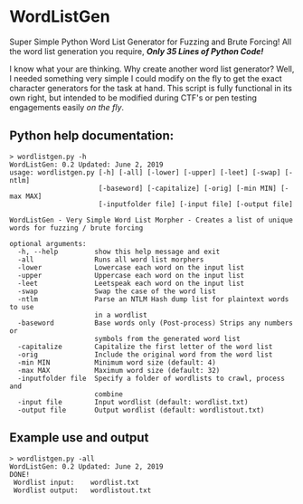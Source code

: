 # WordListGen
Super Simple Python Word List Generator for Fuzzing and Brute Forcing!
All the word list generation you require, ***Only 35 Lines of Python Code!***

I know what your are thinking. Why create another word list generator?  Well, I needed something very simple I could modify on the fly to get the exact character generators for the task at hand. This script is fully functional in its own right, but intended to be modified during CTF's or pen testing engagements easily *on the fly*.

## Python help documentation:
```
> wordlistgen.py -h
WordListGen: 0.2 Updated: June 2, 2019
usage: wordlistgen.py [-h] [-all] [-lower] [-upper] [-leet] [-swap] [-ntlm]
                      [-baseword] [-capitalize] [-orig] [-min MIN] [-max MAX]
                      [-inputfolder file] [-input file] [-output file]

WordListGen - Very Simple Word List Morpher - Creates a list of unique
words for fuzzing / brute forcing

optional arguments:
  -h, --help         show this help message and exit
  -all               Runs all word list morphers
  -lower             Lowercase each word on the input list
  -upper             Uppercase each word on the input list
  -leet              Leetspeak each word on the input list
  -swap              Swap the case of the word list
  -ntlm              Parse an NTLM Hash dump list for plaintext words to use
                     in a wordlist
  -baseword          Base words only (Post-process) Strips any numbers or
                     symbols from the generated word list
  -capitalize        Capitalize the first letter of the word list
  -orig              Include the original word from the word list
  -min MIN           Minimum word size (default: 4)
  -max MAX           Maximum word size (default: 32)
  -inputfolder file  Specify a folder of wordlists to crawl, process and
                     combine
  -input file        Input wordlist (default: wordlist.txt)
  -output file       Output wordlist (default: wordlistout.txt)
```

## Example use and output
```
> wordlistgen.py -all
WordListGen: 0.2 Updated: June 2, 2019
DONE!
 Wordlist input:	wordlist.txt
 Wordlist output:	wordlistout.txt
```

